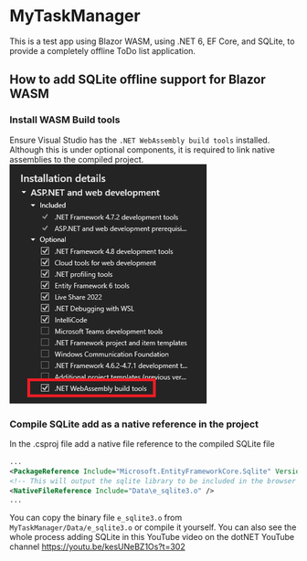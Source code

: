 # MyTaskManager
This is a test app using Blazor WASM, using .NET 6, EF Core, and SQLite, to
provide a completely offline ToDo list application.


## How to add SQLite offline support for Blazor WASM

### Install WASM Build tools
Ensure Visual Studio has the ```.NET WebAssembly build tools``` installed. Although this is under optional components, it is required to link native assemblies to the compiled project.  
![WASM Build Tools Options](screenshots/OptionalWASMBuildTools.png)

### Compile SQLite add as a native reference in the project
In the .csproj file add a native file reference to the compiled SQLite file

```xml
...
<PackageReference Include="Microsoft.EntityFrameworkCore.Sqlite" Version="6.0.3" />
<!-- This will output the sqlite library to be included in the browser -->
<NativeFileReference Include="Data\e_sqlite3.o" /> 
...
```
You can copy the binary file ```e_sqlite3.o``` from ```MyTaskManager/Data/e_sqlite3.o``` or compile it yourself. You can also see the whole process adding SQLite in this YouTube video on the dotNET YouTube channel
https://youtu.be/kesUNeBZ1Os?t=302